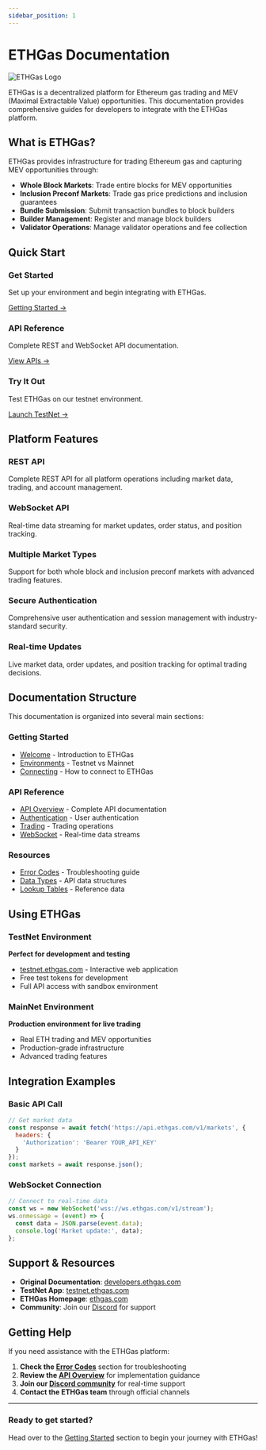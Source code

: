 ```yaml
---
sidebar_position: 1
---
```


# ETHGas Documentation

<div style={{ textAlign: 'center', marginBottom: '2rem' }}>
  <img src="/img/ETHGas_logo.png" alt="ETHGas Logo" style={{ maxWidth: '200px', height: 'auto' }} />
</div>

ETHGas is a decentralized platform for Ethereum gas trading and MEV (Maximal Extractable Value) opportunities. This documentation provides comprehensive guides for developers to integrate with the ETHGas platform.

## What is ETHGas?

ETHGas provides infrastructure for trading Ethereum gas and capturing MEV opportunities through:

- **Whole Block Markets**: Trade entire blocks for MEV opportunities
- **Inclusion Preconf Markets**: Trade gas price predictions and inclusion guarantees
- **Bundle Submission**: Submit transaction bundles to block builders
- **Builder Management**: Register and manage block builders
- **Validator Operations**: Manage validator operations and fee collection

## Quick Start

<div className="row">
  <div className="col col--4">
    <div className="feature-card">
      <h3>Get Started</h3>
      <p>Set up your environment and begin integrating with ETHGas.</p>
      <a href="/docs/getting-started/welcome" className="button button--primary">
        Getting Started →
      </a>
    </div>
  </div>
  <div className="col col--4">
    <div className="feature-card">
      <h3>API Reference</h3>
      <p>Complete REST and WebSocket API documentation.</p>
      <a href="/docs/api/overview" className="button button--primary">
        View APIs →
      </a>
    </div>
  </div>
  <div className="col col--4">
    <div className="feature-card">
      <h3>Try It Out</h3>
      <p>Test ETHGas on our testnet environment.</p>
      <a href="https://testnet.ethgas.com" className="button button--primary">
        Launch TestNet →
      </a>
    </div>
  </div>
</div>

## Platform Features

### REST API
Complete REST API for all platform operations including market data, trading, and account management.

### WebSocket API
Real-time data streaming for market updates, order status, and position tracking.

### Multiple Market Types
Support for both whole block and inclusion preconf markets with advanced trading features.

### Secure Authentication
Comprehensive user authentication and session management with industry-standard security.

### Real-time Updates
Live market data, order updates, and position tracking for optimal trading decisions.

## Documentation Structure

This documentation is organized into several main sections:

### **Getting Started**
- [Welcome](/docs/getting-started/welcome) - Introduction to ETHGas
- [Environments](/docs/getting-started/environments) - Testnet vs Mainnet
- [Connecting](/docs/getting-started/connecting) - How to connect to ETHGas

### **API Reference**
- [API Overview](/docs/api/overview) - Complete API documentation
- [Authentication](/docs/api/authentication/login) - User authentication
- [Trading](/docs/api/trading/whole-block) - Trading operations
- [WebSocket](/docs/websocket/overview) - Real-time data streams

### **Resources**
- [Error Codes](/docs/reference/error-codes/general) - Troubleshooting guide
- [Data Types](/docs/reference/data-types) - API data structures
- [Lookup Tables](/docs/reference/lookup-tables/markets) - Reference data

## Using ETHGas

### TestNet Environment
**Perfect for development and testing**
- [testnet.ethgas.com](https://testnet.ethgas.com) - Interactive web application
- Free test tokens for development
- Full API access with sandbox environment

### MainNet Environment
**Production environment for live trading**
- Real ETH trading and MEV opportunities
- Production-grade infrastructure
- Advanced trading features

## Integration Examples

### Basic API Call
```javascript
// Get market data
const response = await fetch('https://api.ethgas.com/v1/markets', {
  headers: {
    'Authorization': 'Bearer YOUR_API_KEY'
  }
});
const markets = await response.json();
```

### WebSocket Connection
```javascript
// Connect to real-time data
const ws = new WebSocket('wss://ws.ethgas.com/v1/stream');
ws.onmessage = (event) => {
  const data = JSON.parse(event.data);
  console.log('Market update:', data);
};
```

## Support & Resources

- **Original Documentation**: [developers.ethgas.com](https://developers.ethgas.com)
- **TestNet App**: [testnet.ethgas.com](https://testnet.ethgas.com)
- **ETHGas Homepage**: [ethgas.com](https://ethgas.com)
- **Community**: Join our [Discord](https://discord.gg/ethgas) for support

## Getting Help

If you need assistance with the ETHGas platform:

1. **Check the [Error Codes](/docs/reference/error-codes/general)** section for troubleshooting
2. **Review the [API Overview](/docs/api/overview)** for implementation guidance
3. **Join our [Discord community](https://discord.gg/ethgas)** for real-time support
4. **Contact the ETHGas team** through official channels

---

<div style={{ textAlign: 'center', marginTop: '3rem', padding: '2rem', backgroundColor: 'var(--ifm-color-primary-lightest)', borderRadius: '12px' }}>
  <h3>Ready to get started?</h3>
  <p>Head over to the <a href="/docs/getting-started/welcome" className="button button--primary">Getting Started</a> section to begin your journey with ETHGas!</p>
</div>
